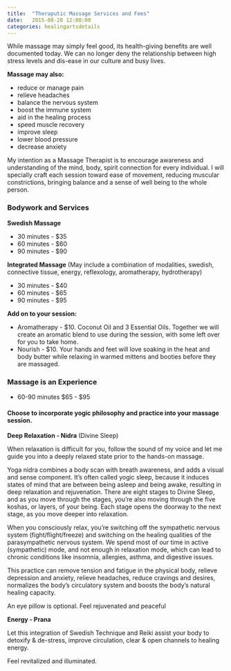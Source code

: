 ```yaml
---
title:  "Theraputic Massage Services and Fees"
date:   2015-08-28 12:00:00
categories: healingartsdetails
---
```

While massage may simply feel good, its health-giving benefits are well documented today. We can no longer deny the relationship between high stress levels and dis-ease in our culture and busy lives.

**Massage may also:**
* reduce or manage pain
* relieve headaches
* balance the nervous system
* boost the immune system
* aid in the healing process
* speed muscle recovery
* improve sleep
* lower blood pressure
* decrease anxiety

My intention as a Massage Therapist is to encourage awareness and understanding of the mind, body, spirit connection for every individual.  I will specially craft each session toward ease of movement, reducing muscular constrictions, bringing balance and a sense of well being to the whole person.

### Bodywork and Services

**Swedish Massage**
* 30 minutes - $35
* 60 minutes - $60
* 90 minutes - $90

**Integrated Massage** (May include a combination of modalities, swedish, connective tissue, energy, reflexology, aromatherapy, hydrotherapy)
* 30 minutes - $40
* 60 minutes - $65
* 90 minutes - $95

**Add on to your session:**
* Aromatherapy - $10. Coconut Oil and 3 Essential Oils. Together we will create an aromatic blend to use during the session, with some left over for you to take home.
* Nourish - $10. Your hands and feet will love soaking in the heat and body butter while relaxing in warmed mittens and booties before they are massaged.

### Massage is an Experience

 * 60-90 minutes  $65 - $95

#### Choose to incorporate yogic philosophy and practice into your massage session.

**Deep Relaxation - Nidra** (Divine Sleep)

When relaxation is difficult for you, follow the sound of my voice and let me guide you into a deeply relaxed state prior to the hands-on massage.

Yoga nidra combines a body scan with breath awareness, and adds a visual and sense component. It’s often called yogic sleep, because it induces states of mind that are between being asleep and being awake, resulting in deep relaxation and rejuvenation. There are eight stages to Divine Sleep, and as you move through the stages, you’re also moving through the five koshas, or layers, of your being. Each stage opens the doorway to the next stage, as you move deeper into relaxation.

When you consciously relax, you’re switching off the sympathetic nervous system (fight/flight/freeze) and switching on the healing qualities of the parasympathetic nervous system. We spend most of our time in active (sympathetic) mode, and not enough in relaxation mode, which can lead to chronic conditions like insomnia, allergies, asthma, and digestive issues.

This practice can remove tension and fatigue in the physical body, relieve depression and anxiety, relieve headaches, reduce cravings and desires, normalizes the body’s circulatory system and boosts the body’s natural healing capacity.

An eye pillow is optional. Feel rejuvenated and peaceful

**Energy - Prana**

Let this integration of Swedish Technique and Reiki assist your body to detoxify & de-stress, improve circulation, clear & open channels to healing energy.

Feel revitalized and illuminated.

